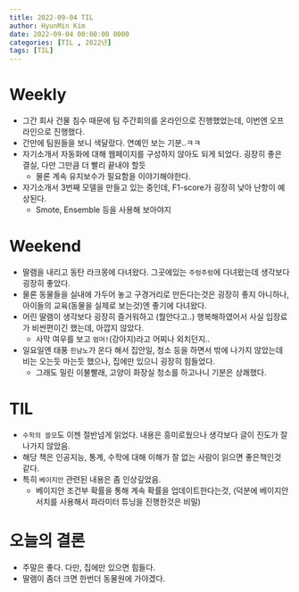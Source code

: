 ```yaml
---
title: 2022-09-04 TIL
author: HyunMin Kim
date: 2022-09-04 00:00:00 0000
categories: [TIL , 2022년]
tags: [TIL]
---
```


# Weekly
- 그간 회사 건물 침수 때문에 팀 주간회의를 온라인으로 진행했었는데, 이번엔 오프라인으로 진행했다.
- 간만에 팀원들을 보니 색달랐다. 연예인 보는 기분..ㅋㅋ
- 자기소개서 자동화에 대해 웹페이지를 구성하지 않아도 되게 되었다. 굉장히 좋은 결실, 다만 그만큼 더 빨리 끝내야 할듯
    - 물론 계속 유지보수가 필요함을 이야기해야한다.
- 자기소개서 3번째 모델을 만들고 있는 중인데, F1-score가 굉장히 낮아 난항이 예상된다.
    - Smote, Ensemble 등을 사용해 보아야지

# Weekend
- 딸램을 내리고 동탄 라크몽에 다녀왔다. 그곳에있는 `주렁주렁`에 다녀왔는데 생각보다 굉장히 좋았다.
- 물론 동물들을 실내에 가두어 놓고 구경거리로 만든다는것은 굉장히 좋지 아니하나, 아이들의 교육(동물을 실제로 보는것)엔 좋기에 다녀왔다.
- 어린 딸램이 생각보다 굉장히 즐거워하고 (뭘안다고..) 행복해하였어서 사실 입장료가 비싼편이긴 했는데, 아깝지 않았다.
    - 사막 여우를 보고 `멈머!`(강아지)라고 어찌나 외치던지..
- 일요일엔 태풍 `힌남노`가 온다 해서 집안일, 청소 등을 하면서 밖에 나가지 않았는데 비는 오는듯 마는듯 했으나, 집에만 있으니 굉장히 힘들었다.
    - 그래도 밀린 이불빨래, 고양이 화장실 청소를 하고나니 기분은 상쾌했다. 

# TIL
- `수학의 쓸모`도 이젠 절반넘게 읽었다. 내용은 흥미로웠으나 생각보다 글이 진도가 잘 나가지 않았음.
- 해당 책은 인공지능, 통계, 수학에 대해 이해가 잘 없는 사람이 읽으면 좋은책인것 같다.
- 특히 `베이지안` 관련된 내용은 좀 인상깊었음.
    - 베이지안 조건부 확률을 통해 계속 확률을 업데이트한다는것, (덕분에 베이지안 서치를 사용해서 파라미터 튜닝을 진행한것은 비밀)

# 오늘의 결론
- 주말은 좋다. 다만, 집에만 있으면 힘들다.
- 딸램이 좀더 크면 한번더 동물원에 가야겠다.
